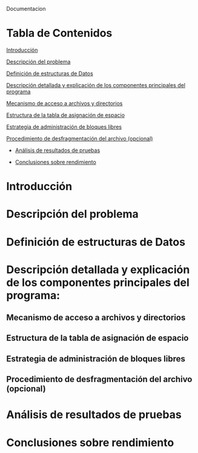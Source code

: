 Documentacion




# Tabla de Contenidos


[Introducción](#introducción)

[Descripción del problema](#descripción-del-problema)

[Definición de estructuras de Datos](#definición-de-estructuras-de-Datos)

[Descripción detallada y explicación de los componentes principales del programa](#descripción-detallada-y-explicación-de-los-componentes-principales-del-programa)

[Mecanismo de acceso a archivos y directorios](##mecanismo-de-acceso-a-archivos-y-directorios)

[Estructura de la tabla de asignación de espacio](##estructura-de-la-tabla-de-asignación-de-espacio)

[Estrategia de administración de bloques libres](#estrategia-de-administración-de-bloques-libres)

[Procedimiento de desfragmentación del archivo (opcional)](#procedimiento-de-desfragmentación-del-archivo-(opcional))

* [Análisis de resultados de pruebas](#análisis-de-resultados-de-pruebas)

* [Conclusiones sobre rendimiento](#conclusiones-sobre-rendimiento)


# Introducción


# Descripción del problema


# Definición de estructuras de Datos

# Descripción detallada y explicación de los componentes principales del programa:

## Mecanismo de acceso a archivos y directorios
## Estructura de la tabla de asignación de espacio
## Estrategia de administración de bloques libres
## Procedimiento de desfragmentación del archivo (opcional)

# Análisis de resultados de pruebas

# Conclusiones sobre rendimiento